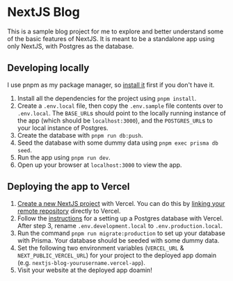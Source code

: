 # NextJS Blog

This is a sample blog project for me to explore and better understand some of the basic features of NextJS. It is meant to be a standalone app using only NextJS, with Postgres as the database.

## Developing locally

I use pnpm as my package manager, so [install it](https://pnpm.io/installation) first if you don't have it.

1. Install all the dependencies for the project using `pnpm install`.
2. Create a `.env.local` file, then copy the `.env.sample` file contents over to `.env.local`. The `BASE_URL`s should point to the locally running instance of the app (which should be `localhost:3000`), and the `POSTGRES_URL`s to your local instance of Postgres.
3. Create the database with `pnpm run db:push`.
4. Seed the database with some dummy data using `pnpm exec prisma db seed`.
5. Run the app using `pnpm run dev`.
6. Open up your browser at `localhost:3000` to view the app.

## Deploying the app to Vercel

1. [Create a new NextJS project](https://vercel.com/docs/projects/overview#creating-a-project) with Vercel. You can do this by [linking your remote repository](https://vercel.com/docs/deployments/git#deploying-a-git-repository) directly to Vercel.
2. Follow the [instructions](https://vercel.com/docs/storage/vercel-postgres/quickstart) for a setting up a Postgres database with Vercel. After step 3, rename `.env.development.local` to `.env.production.local`.
3. Run the command `pnpm run migrate:production` to set up your database with Prisma. Your database should be seeded with some dummy data.
4. Set the following two environment variables (`VERCEL_URL` & `NEXT_PUBLIC_VERCEL_URL`) for your project to the deployed app domain (e.g. `nextjs-blog-yourusername.vercel-app`).
5. Visit your website at the deployed app doamin!
